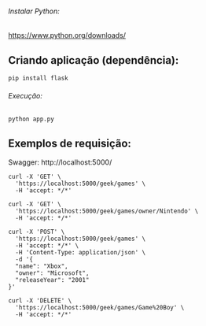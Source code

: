 ###### Instalar Python:
https://www.python.org/downloads/

## Criando aplicação (dependência):
` pip install flask `

###### Execução:
` python app.py `

## Exemplos de requisição:
Swagger: http://localhost:5000/
```
curl -X 'GET' \
  'https://localhost:5000/geek/games' \
  -H 'accept: */*'
```

```
curl -X 'GET' \
  'https://localhost:5000/geek/games/owner/Nintendo' \
  -H 'accept: */*'
```

```
curl -X 'POST' \
  'https://localhost:5000/geek/games' \
  -H 'accept: */*' \
  -H 'Content-Type: application/json' \
  -d '{
  "name": "Xbox",
  "owner": "Microsoft",
  "releaseYear": "2001"
}'
```

```
curl -X 'DELETE' \
  'https://localhost:5000/geek/games/Game%20Boy' \
  -H 'accept: */*'
```
